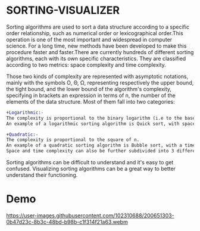 
# SORTING-VISUALIZER

Sorting algorithms are used to sort a data structure according to a specific order relationship, such as numerical order or lexicographical order.This operation is one of the most important and widespread in computer science. For a long time, new methods have been developed to make this procedure faster and faster.There are currently hundreds of different sorting algorithms, each with its own specific characteristics. They are classified according to two metrics: space complexity and time complexity.

Those two kinds of complexity are represented with asymptotic notations, mainly with the symbols O, Θ, Ω, representing respectively the upper bound, the tight bound, and the lower bound of the algorithm's complexity, specifying in brackets an expression in terms of n, the number of the elements of the data structure.
Most of them fall into two categories:

```diff
+Logarithmic:-
The complexity is proportional to the binary logarithm (i.e to the base 2) of n.
An example of a logarithmic sorting algorithm is Quick sort, with space and time complexity O(n × log n).
```

```diff
+Quadratic:-
The complexity is proportional to the square of n.
An example of a quadratic sorting algorithm is Bubble sort, with a time complexity of O(n2).
Space and time complexity can also be further subdivided into 3 different cases: best case, average case and worst case.
```

Sorting algorithms can be difficult to understand and it's easy to get confused. Visualizing sorting algorithms can be a great way to better understand their functioning.

# Demo

https://user-images.githubusercontent.com/102310688/200651303-0b47d23c-8b3c-48bd-b98b-c1f314f21a63.webm
